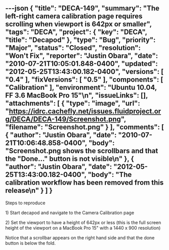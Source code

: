 ---json
{
  "title": "DECA-149",
  "summary": "The left-right camera calibration page requires scrolling when viewport is 642px or smaller",
  "tags": "DECA",
  "project": {
    "key": "DECA",
    "title": "Decapod"
  },
  "type": "Bug",
  "priority": "Major",
  "status": "Closed",
  "resolution": "Won't Fix",
  "reporter": "Justin Obara",
  "date": "2010-07-21T10:05:01.848-0400",
  "updated": "2012-05-25T13:43:00.182-0400",
  "versions": [
    "0.4"
  ],
  "fixVersions": [
    "0.5"
  ],
  "components": [
    "Calibration"
  ],
  "environment": "Ubuntu 10.04, FF 3.6 MacBook Pro 15\"\n",
  "issueLinks": [],
  "attachments": [
    {
      "type": "image",
      "url": "https://idrc.cachefly.net/issues.fluidproject.org/DECA/DECA-149/Screenshot.png",
      "filename": "Screenshot.png"
    }
  ],
  "comments": [
    {
      "author": "Justin Obara",
      "date": "2010-07-21T10:06:48.858-0400",
      "body": "Screenshot.png shows the scrollbars and that the \"Done...\" button is not visible\n"
    },
    {
      "author": "Justin Obara",
      "date": "2012-05-25T13:43:00.182-0400",
      "body": "The calibration workflow has been removed from this release\n"
    }
  ]
}
---
Steps to reproduce

1\) Start decapod and navigate to the Camera Calibration page

2\) Set the viewport to have a height of 642px or less (this is the full screen height of the viewport on a MacBook Pro 15" with a 1440 x 900 resolution)

Notice that a scrollbar appears on the right hand side and that the done button is below the fold.

        
